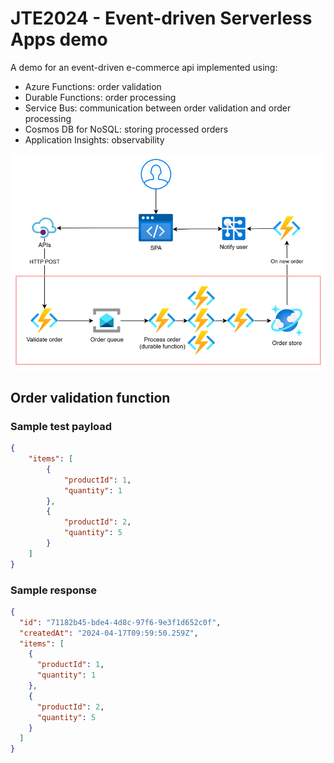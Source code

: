 # JTE2024 - Event-driven Serverless Apps demo

A demo for an event-driven e-commerce api implemented using:
- Azure Functions: order validation
- Durable Functions: order processing
- Service Bus: communication between order validation and order processing
- Cosmos DB for NoSQL: storing processed orders
- Application Insights: observability

![Architecture Diagram](./assets/simplified-architecture-diagram.png)


## Order validation function

### Sample test payload

```json
{
    "items": [
        {
            "productId": 1,
            "quantity": 1
        },
        {
            "productId": 2,
            "quantity": 5
        }
    ]
}
```

### Sample response

```json
{
  "id": "71182b45-bde4-4d8c-97f6-9e3f1d652c0f",
  "createdAt": "2024-04-17T09:59:50.259Z",
  "items": [
    {
      "productId": 1,
      "quantity": 1
    },
    {
      "productId": 2,
      "quantity": 5
    }
  ]
}
```
